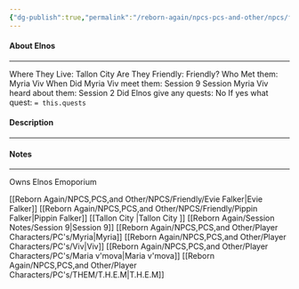 ```yaml
---
{"dg-publish":true,"permalink":"/reborn-again/npcs-pcs-and-other/npcs/friendly/elnos/"}
---
```



#### About Elnos
---
Where They Live: Tallon City 
Are They Friendly: Friendly?
Who Met them: Myria Viv
When Did Myria Viv meet them: Session 9
Session Myria Viv heard about them: Session 2
Did Elnos give any quests: No
	If yes what quest: `= this.quests`


#### Description


---

#### Notes
---
Owns Elnos Emoporium

[[Reborn Again/NPCS,PCS,and Other/NPCS/Friendly/Evie Falker\|Evie Falker]]
[[Reborn Again/NPCS,PCS,and Other/NPCS/Friendly/Pippin Falker\|Pippin Falker]]
[[Tallon City \|Tallon City ]]
[[Reborn Again/Session Notes/Session 9\|Session 9]]
[[Reborn Again/NPCS,PCS,and Other/Player Characters/PC's/Myria\|Myria]]
[[Reborn Again/NPCS,PCS,and Other/Player Characters/PC's/Viv\|Viv]]
[[Reborn Again/NPCS,PCS,and Other/Player Characters/PC's/Maria v'mova\|Maria v'mova]]
[[Reborn Again/NPCS,PCS,and Other/Player Characters/PC's/THEM/T.H.E.M\|T.H.E.M]]
